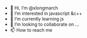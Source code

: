 - 👋 Hi, I’m @xlongmarch
- 👀 I’m interested in javascript &c++
- 🌱 I’m currently learning js
- 💞️ I’m looking to collaborate on ...
- 📫 How to reach me 

<!---
xlongmarch/xlongmarch is a ✨ special ✨ repository because its `README.md` (this file) appears on your GitHub profile.
You can click the Preview link to take a look at your changes.
--->
